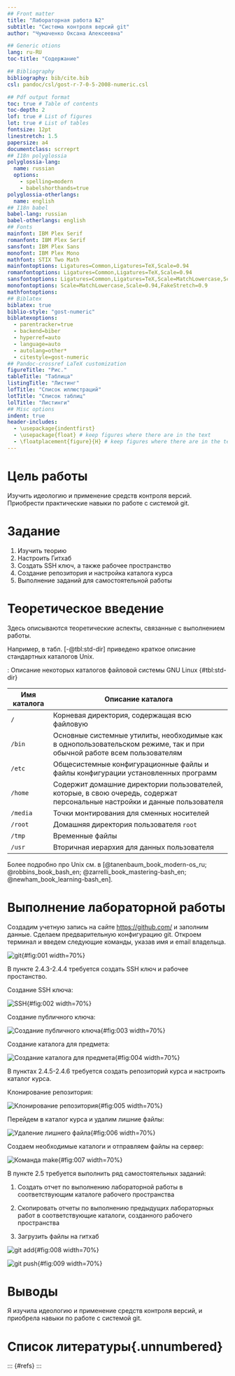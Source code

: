 ```yaml
---
## Front matter
title: "Лабораторная работа №2"
subtitle: "Система контроля версий git"
author: "Чумаченко Оксана Алексеевна"

## Generic otions
lang: ru-RU
toc-title: "Содержание"

## Bibliography
bibliography: bib/cite.bib
csl: pandoc/csl/gost-r-7-0-5-2008-numeric.csl

## Pdf output format
toc: true # Table of contents
toc-depth: 2
lof: true # List of figures
lot: true # List of tables
fontsize: 12pt
linestretch: 1.5
papersize: a4
documentclass: scrreprt
## I18n polyglossia
polyglossia-lang:
  name: russian
  options:
	- spelling=modern
	- babelshorthands=true
polyglossia-otherlangs:
  name: english
## I18n babel
babel-lang: russian
babel-otherlangs: english
## Fonts
mainfont: IBM Plex Serif
romanfont: IBM Plex Serif
sansfont: IBM Plex Sans
monofont: IBM Plex Mono
mathfont: STIX Two Math
mainfontoptions: Ligatures=Common,Ligatures=TeX,Scale=0.94
romanfontoptions: Ligatures=Common,Ligatures=TeX,Scale=0.94
sansfontoptions: Ligatures=Common,Ligatures=TeX,Scale=MatchLowercase,Scale=0.94
monofontoptions: Scale=MatchLowercase,Scale=0.94,FakeStretch=0.9
mathfontoptions:
## Biblatex
biblatex: true
biblio-style: "gost-numeric"
biblatexoptions:
  - parentracker=true
  - backend=biber
  - hyperref=auto
  - language=auto
  - autolang=other*
  - citestyle=gost-numeric
## Pandoc-crossref LaTeX customization
figureTitle: "Рис."
tableTitle: "Таблица"
listingTitle: "Листинг"
lofTitle: "Список иллюстраций"
lotTitle: "Список таблиц"
lolTitle: "Листинги"
## Misc options
indent: true
header-includes:
  - \usepackage{indentfirst}
  - \usepackage{float} # keep figures where there are in the text
  - \floatplacement{figure}{H} # keep figures where there are in the text
---
```


# Цель работы

Изучить идеологию и применение средств контроля версий. Приобрести
практические навыки по работе с системой git.


# Задание

1) Изучить теорию
2) Настроить Гитхаб
3) Создать SSH ключ, а также рабочее пространство
4) Создание репозитория и настройка каталога курса
5) Выполнение заданий для самостоятельной работы

# Теоретическое введение

Здесь описываются теоретические аспекты, связанные с выполнением работы.

Например, в табл. [-@tbl:std-dir] приведено краткое описание стандартных каталогов Unix.

: Описание некоторых каталогов файловой системы GNU Linux {#tbl:std-dir}

| Имя каталога | Описание каталога                                                                                                          |
|--------------|----------------------------------------------------------------------------------------------------------------------------|
| `/`          | Корневая директория, содержащая всю файловую                                                                               |
| `/bin `      | Основные системные утилиты, необходимые как в однопользовательском режиме, так и при обычной работе всем пользователям     |
| `/etc`       | Общесистемные конфигурационные файлы и файлы конфигурации установленных программ                                           |
| `/home`      | Содержит домашние директории пользователей, которые, в свою очередь, содержат персональные настройки и данные пользователя |
| `/media`     | Точки монтирования для сменных носителей                                                                                   |
| `/root`      | Домашняя директория пользователя  `root`                                                                                   |
| `/tmp`       | Временные файлы                                                                                                            |
| `/usr`       | Вторичная иерархия для данных пользователя                                                                                 |

Более подробно про Unix см. в [@tanenbaum_book_modern-os_ru; @robbins_book_bash_en; @zarrelli_book_mastering-bash_en; @newham_book_learning-bash_en].

# Выполнение лабораторной работы

Создадим учетную запись на сайте https://github.com/ и заполним данные.
Сделаем предварительную конфигурацию git. Откроем терминал и введем следующие команды, указав имя и email владельца. 

![git](image/git.png){#fig:001 width=70%}

В пункте 2.4.3-2.4.4 требуется создать SSH ключ и рабочее простанство.

Создание SSH ключа:

![SSH](image/SSH_ключ.png){#fig:002 width=70%}

Создание публичного ключа:

![Создание публичного ключа](image/публичный_ключ.png){#fig:003 width=70%}

Создание каталога для предмета:

![Создание каталога для предмета](image/создание_каталога.png){#fig:004 width=70%}

В пунктах 2.4.5-2.4.6 требуется создать репозиторий курса и настроить
каталог курса.

Клонирование репозитория:

![Клонирование репозитория](image/клонирование.png){#fig:005 width=70%}

Перейдем в каталог курса и удалим лишние файлы:

![Удаление лишнего файла](image/удаление.png){#fig:006 width=70%}

Создаем необходимые каталоги и отправляем файлы на сервер:

![Команда make](image/команда_make.png){#fig:007 width=70%}

В пункте 2.5 требуется выполнить ряд самостоятельных заданий:

1) Создать отчет по выполнению лабораторной работы в соответствующим
каталоге рабочего пространства

2) Скопировать отчеты по выполнению предыдущих лабораторных работ в
соответствующие каталоги, созданного рабочего пространства

3) Загрузить файлы на гитхаб

![git add](image/git_add.png){#fig:008 width=70%}

![git push](image/git_push.png){#fig:009 width=70%}

# Выводы

Я изучила идеологию и применение средств контроля версий, и приобрела
навыки по работе с системой git.

# Список литературы{.unnumbered}

::: {#refs}
:::

